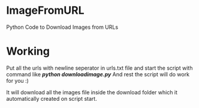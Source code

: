 # ImageFromURL
Python Code to Download Images from URLs

# Working

Put all the urls with newline seperator in urls.txt file and start the script with command like
***python downloadimage.py***
And rest the script will do work for you :)

It will download all the images file inside the download folder which it automatically created on script start.
